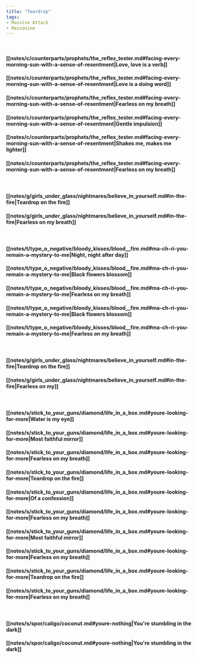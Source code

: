 ```yaml
---
title: "Teardrop"
tags:
- Massive Attack
- Mezzanine
---
```

&nbsp;
#### [[notes/c/counterparts/prophets/the_reflex_tester.md#facing-every-morning-sun-with-a-sense-of-resentment|Love, love is a verb]]
#### [[notes/c/counterparts/prophets/the_reflex_tester.md#facing-every-morning-sun-with-a-sense-of-resentment|Love is a doing word]]
#### [[notes/c/counterparts/prophets/the_reflex_tester.md#facing-every-morning-sun-with-a-sense-of-resentment|Fearless on my breath]]
#### [[notes/c/counterparts/prophets/the_reflex_tester.md#facing-every-morning-sun-with-a-sense-of-resentment|Gentle impulsion]]
#### [[notes/c/counterparts/prophets/the_reflex_tester.md#facing-every-morning-sun-with-a-sense-of-resentment|Shakes me, makes me lighter]]
#### [[notes/c/counterparts/prophets/the_reflex_tester.md#facing-every-morning-sun-with-a-sense-of-resentment|Fearless on my breath]]
&nbsp;
#### [[notes/g/girls_under_glass/nightmares/believe_in_yourself.md#in-the-fire|Teardrop on the fire]]
#### [[notes/g/girls_under_glass/nightmares/believe_in_yourself.md#in-the-fire|Fearless on my breath]]
&nbsp;
#### [[notes/t/type_o_negative/bloody_kisses/blood__fire.md#ma-ch-ri-you-remain-a-mystery-to-me|Night, night after day]]
#### [[notes/t/type_o_negative/bloody_kisses/blood__fire.md#ma-ch-ri-you-remain-a-mystery-to-me|Black flowers blossom]]
#### [[notes/t/type_o_negative/bloody_kisses/blood__fire.md#ma-ch-ri-you-remain-a-mystery-to-me|Fearless on my breath]]
#### [[notes/t/type_o_negative/bloody_kisses/blood__fire.md#ma-ch-ri-you-remain-a-mystery-to-me|Black flowers blossom]]
#### [[notes/t/type_o_negative/bloody_kisses/blood__fire.md#ma-ch-ri-you-remain-a-mystery-to-me|Fearless on my breath]]
&nbsp;
#### [[notes/g/girls_under_glass/nightmares/believe_in_yourself.md#in-the-fire|Teardrop on the fire]]
#### [[notes/g/girls_under_glass/nightmares/believe_in_yourself.md#in-the-fire|Fearless on my]]
&nbsp;
#### [[notes/s/stick_to_your_guns/diamond/life_in_a_box.md#youre-looking-for-more|Water is my eye]]
#### [[notes/s/stick_to_your_guns/diamond/life_in_a_box.md#youre-looking-for-more|Most faithful mirror]]
#### [[notes/s/stick_to_your_guns/diamond/life_in_a_box.md#youre-looking-for-more|Fearless on my breath]]
#### [[notes/s/stick_to_your_guns/diamond/life_in_a_box.md#youre-looking-for-more|Teardrop on the fire]]
#### [[notes/s/stick_to_your_guns/diamond/life_in_a_box.md#youre-looking-for-more|Of a confession]]
#### [[notes/s/stick_to_your_guns/diamond/life_in_a_box.md#youre-looking-for-more|Fearless on my breath]]
#### [[notes/s/stick_to_your_guns/diamond/life_in_a_box.md#youre-looking-for-more|Most faithful mirror]]
#### [[notes/s/stick_to_your_guns/diamond/life_in_a_box.md#youre-looking-for-more|Fearless on my breath]]
#### [[notes/s/stick_to_your_guns/diamond/life_in_a_box.md#youre-looking-for-more|Teardrop on the fire]]
#### [[notes/s/stick_to_your_guns/diamond/life_in_a_box.md#youre-looking-for-more|Fearless on my breath]]
&nbsp;
#### [[notes/s/spor/caligo/coconut.md#youre-nothing|You're stumbling in the dark]]
#### [[notes/s/spor/caligo/coconut.md#youre-nothing|You're stumbling in the dark]]
